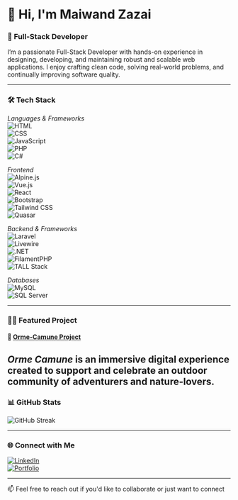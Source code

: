 # 👋 Hi, I'm Maiwand Zazai

### 💼 Full-Stack Developer

I’m a passionate Full-Stack Developer with hands-on experience in designing, developing, and maintaining robust and scalable web applications. I enjoy crafting clean code, solving real-world problems, and continually improving software quality.

---

### 🛠 Tech Stack

*Languages & Frameworks*  
![HTML](https://img.shields.io/badge/-HTML5-E34F26?logo=html5&logoColor=fff)  
![CSS](https://img.shields.io/badge/-CSS3-1572B6?logo=css3&logoColor=fff)  
![JavaScript](https://img.shields.io/badge/-JavaScript-F7DF1E?logo=javascript&logoColor=000)  
![PHP](https://img.shields.io/badge/-PHP-777BB4?logo=php&logoColor=fff)  
![C#](https://img.shields.io/badge/-C%23-239120?logo=c-sharp&logoColor=fff)

*Frontend*  
![Alpine.js](https://img.shields.io/badge/-Alpine.js-8BC0D0?logo=alpinelinux&logoColor=fff)  
![Vue.js](https://img.shields.io/badge/-Vue.js-4FC08D?logo=vue.js&logoColor=fff)  
![React](https://img.shields.io/badge/-React-61DAFB?logo=react&logoColor=000)  
![Bootstrap](https://img.shields.io/badge/-Bootstrap-7952B3?logo=bootstrap&logoColor=fff)  
![Tailwind CSS](https://img.shields.io/badge/-TailwindCSS-06B6D4?logo=tailwind-css&logoColor=fff)  
![Quasar](https://img.shields.io/badge/-Quasar-1976D2?logo=quasar&logoColor=fff)

*Backend & Frameworks*  
![Laravel](https://img.shields.io/badge/-Laravel-FF2D20?logo=laravel&logoColor=fff)  
![Livewire](https://img.shields.io/badge/-Livewire-4E1DD2?logo=laravel&logoColor=fff)  
![.NET](https://img.shields.io/badge/-.NET-512BD4?logo=dotnet&logoColor=fff)  
![FilamentPHP](https://img.shields.io/badge/-FilamentPHP-F97316?logo=laravel&logoColor=fff)  
![TALL Stack](https://img.shields.io/badge/-TALL%20Stack-0EA5E9?logo=laravel&logoColor=fff)

*Databases*  
![MySQL](https://img.shields.io/badge/-MySQL-4479A1?logo=mysql&logoColor=fff)  
![SQL Server](https://img.shields.io/badge/-SQL%20Server-CC2927?logo=microsoft-sql-server&logoColor=fff)

---

### 🚴‍♂ Featured Project

#### 🔗 [Orme-Camune Project](https://www.ormecamune.it)

*Orme Camune* is an immersive digital experience created to support and celebrate an outdoor community of adventurers and nature-lovers.
---

### 📊 GitHub Stats

![GitHub Streak](https://streak-stats.demolab.com?user=maiwandzazai&theme=default)

---

### 🌐 Connect with Me

[![LinkedIn](https://img.shields.io/badge/-Maiwand%20Zazai-0077B5?logo=linkedin&logoColor=white)](https://www.linkedin.com/in/maiwand-zazai)  
[![Portfolio](https://img.shields.io/badge/-Portfolio-000000?logo=firefox&logoColor=white)](https://maiwand--zazai.web.app)

---

📫 Feel free to reach out if you'd like to collaborate or just want to connect
